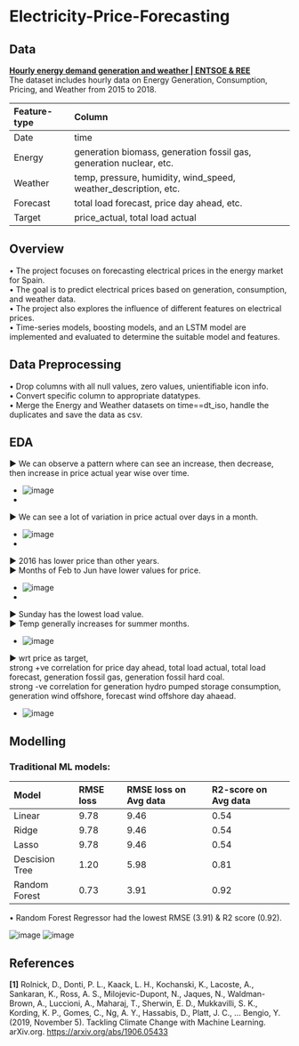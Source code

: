 # Electricity-Price-Forecasting

## Data
**[Hourly energy demand generation and weather | ENTSOE & REE](https://www.kaggle.com/datasets/nicholasjhana/energy-consumption-generation-prices-and-weather)**</br>
The dataset includes hourly data on Energy Generation, Consumption, Pricing, and Weather from 2015 to 2018.


| Feature-type | Column |
| :----------  | :-----------  |
| Date         | time          |
| Energy       | generation biomass, generation fossil gas, generation nuclear, etc.|
| Weather      | temp, pressure, humidity, wind_speed, weather_description, etc.|
| Forecast     | total load forecast, price day ahead, etc.|
| Target       | price_actual, total load actual |


## Overview
• The project focuses on forecasting electrical prices in the energy market for Spain.</br>
• The goal is to predict electrical prices based on generation, consumption, and weather data.</br>
• The project also explores the influence of different features on electrical prices.</br>
• Time-series models, boosting models, and an LSTM model are implemented and evaluated to determine the suitable model and features.


## Data Preprocessing
• Drop columns with all null values, zero values, unientifiable icon info.</br>
• Convert specific column to appropriate datatypes.</br>
• Merge the Energy and Weather datasets on time==dt_iso, handle the duplicates and save the data as csv.


## EDA
► We can observe a pattern where can see an increase, then decrease, then increase in price actual year wise over time.</br>
- ![image](https://github.com/sohamthirty/Electricity-Price-Forecasting/assets/56295513/c7c4f39b-6d8c-4879-9c62-fa1a2d2519da)
- 
► We can see a lot of variation in price actual over days in a month.</br>
- ![image](https://github.com/sohamthirty/Electricity-Price-Forecasting/assets/56295513/8e2957cf-c603-41ea-b4cc-9a3be9c5a027)
- 
► 2016 has lower price than other years.</br>
► Months of Feb to Jun have lower values for price.</br>
- ![image](https://github.com/sohamthirty/Electricity-Price-Forecasting/assets/56295513/b075180d-a7dd-4702-98c5-d696acc4d0d5)
- 
► Sunday has the lowest load value.</br>
► Temp generally increases for summer months.</br>
- ![image](https://github.com/sohamthirty/Electricity-Price-Forecasting/assets/56295513/6ff7beca-9967-424f-bd7b-f17175656b14)

► wrt price as target,</br>
strong +ve correlation for price day ahead, total load actual, total load forecast, generation fossil gas, generation fossil hard coal.</br>
strong -ve correlation for generation hydro pumped storage consumption, generation wind offshore, forecast wind offshore day ahaead.</br>
- ![image](https://github.com/sohamthirty/Electricity-Price-Forecasting/assets/56295513/96c9f2d2-94d7-4d48-95df-3a4bd4136062)


## Modelling
### Traditional ML models:

| Model | RMSE loss | RMSE loss on Avg data | R2-score on Avg data
| :----------  | :-----------  |:-----------  | :-----------  |
| Linear             | 9.78| 9.46 | 0.54|
| Ridge              | 9.78| 9.46 | 0.54|
| Lasso              | 9.78| 9.46 | 0.54|
| Descision Tree     | 1.20| 5.98 | 0.81|
| Random Forest      | 0.73| 3.91 | 0.92|

• Random Forest Regressor had the lowest RMSE (3.91) & R2 score (0.92).

![image](https://github.com/sohamthirty/Electricity-Price-Forecasting/assets/56295513/1cb2bb94-db7f-4054-98ad-48b32e9ee3b5)
![image](https://github.com/sohamthirty/Electricity-Price-Forecasting/assets/56295513/0491e185-1f38-4c31-974f-2b20a12379a7)




## References
**[1]** Rolnick, D., Donti, P. L., Kaack, L. H., Kochanski, K., Lacoste, A., Sankaran, K., Ross, A. S., Milojevic-Dupont, N., Jaques, N., Waldman-Brown, A., Luccioni, A., Maharaj, T., Sherwin, E. D., Mukkavilli, S. K., Kording, K. P., Gomes, C., Ng, A. Y., Hassabis, D., Platt, J. C., … Bengio, Y. (2019, November 5). Tackling Climate Change with Machine Learning. arXiv.org. https://arxiv.org/abs/1906.05433 
